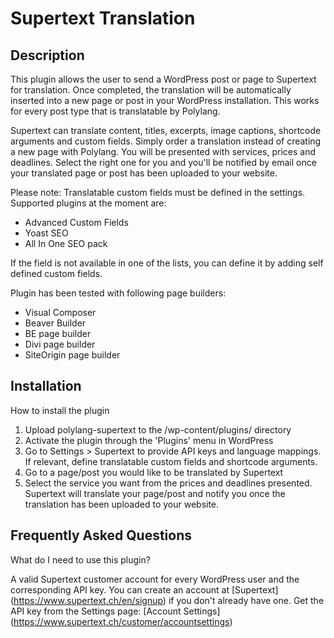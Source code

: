 # Supertext Translation

## Description

This plugin allows the user to send a WordPress post or page to Supertext for translation.
Once completed, the translation will be automatically inserted into a new page or post in your WordPress installation.
This works for every post type that is translatable by Polylang.

Supertext can translate content, titles, excerpts, image captions, shortcode arguments and custom fields.
Simply order a translation instead of creating a new page with Polylang.
You will be presented with services, prices and deadlines. Select the right one for you and you'll be notified by email once your translated page or post has been uploaded to your website.

Please note:
Translatable custom fields must be defined in the settings. Supported plugins at the moment are:
- Advanced Custom Fields
- Yoast SEO
- All In One SEO pack

If the field is not available in one of the lists, you can define it by adding self defined custom fields.

Plugin has been tested with following page builders:
- Visual Composer
- Beaver Builder
- BE page builder
- Divi page builder
- SiteOrigin page builder

## Installation

How to install the plugin

1. Upload polylang-supertext to the /wp-content/plugins/ directory
2. Activate the plugin through the 'Plugins' menu in WordPress
3. Go to Settings > Supertext to provide API keys and language mappings. If relevant, define translatable custom fields and shortcode arguments.
4. Go to a page/post you would like to be translated by Supertext
5. Select the service you want from the prices and deadlines presented. Supertext will translate your page/post and notify you once the translation has been uploaded to your website.

## Frequently Asked Questions

What do I need to use this plugin?

A valid Supertext customer account for every WordPress user and the corresponding API key.
You can create an account at [Supertext] (https://www.supertext.ch/en/signup) if you don't already have one.
Get the API key from the Settings page: [Account Settings] (https://www.supertext.ch/customer/accountsettings)